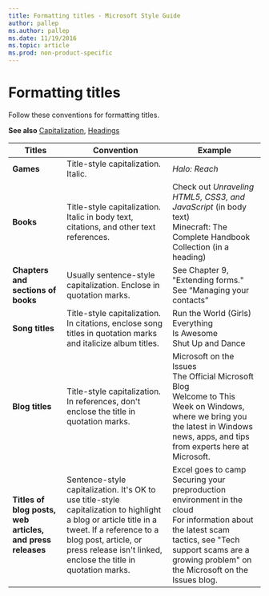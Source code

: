 ```yaml
---
title: Formatting titles - Microsoft Style Guide
author: pallep
ms.author: pallep
ms.date: 11/19/2016
ms.topic: article
ms.prod: non-product-specific
---
```


# Formatting titles

Follow these conventions for formatting titles.

**See also** [Capitalization](/style-guide/capitalization), [Headings](/style-guide/scannable-content/headings)

| Titles | Convention | Example |
|---|---|--|
| **Games** | Title-style capitalization. Italic. | *Halo: Reach* |
| **Books** | Title-style capitalization. Italic in body text, citations, and other text references. | Check out _Unraveling HTML5, CSS3, and JavaScript_ (in body text) <br /> Minecraft: The Complete Handbook Collection (in a heading) |
| **Chapters and sections of books** | Usually sentence-style capitalization. Enclose in quotation marks. | See Chapter 9, "Extending forms." <br /> See “Managing your contacts” |
| **Song titles** | Title-style capitalization. In citations, enclose song titles in quotation marks and italicize album titles. | Run the World (Girls) <br /> Everything Is Awesome <br /> Shut Up and Dance |
| **Blog titles** | Title-style capitalization. In references, don't enclose the title in quotation marks. | Microsoft on the Issues <br /> The Official Microsoft Blog <br /> Welcome to This Week on Windows, where we bring you the latest in Windows news, apps, and tips from experts here at Microsoft. |
| **Titles of blog posts, web articles, and press releases** | Sentence-style capitalization. It's OK to use title-style capitalization to highlight a blog or article title in a tweet. If a reference to a blog post, article, or press release isn't linked, enclose the title in quotation marks. | Excel goes to camp <br /> Securing your preproduction environment in the cloud <br /> For information about the latest scam tactics, see "Tech support scams are a growing problem" on the Microsoft on the Issues blog. |

